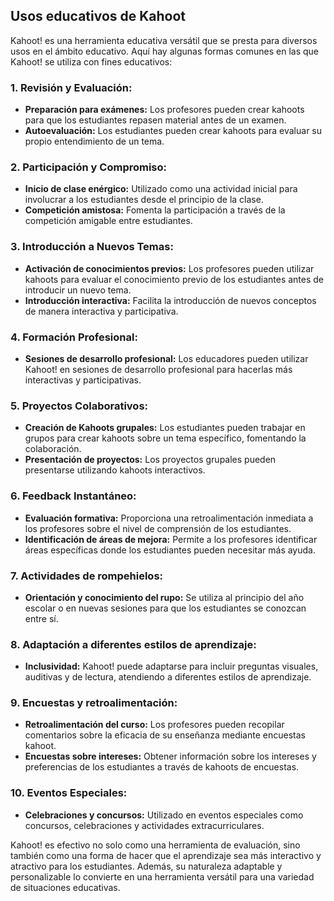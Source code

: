 ## Usos educativos de Kahoot

Kahoot! es una herramienta educativa versátil que se presta para diversos usos en el ámbito educativo. Aquí hay algunas formas comunes en las que Kahoot! se utiliza con fines educativos:

### 1. **Revisión y Evaluación:**
   - **Preparación para exámenes:** Los profesores pueden crear kahoots para que los estudiantes repasen material antes de un examen.
   - **Autoevaluación:** Los estudiantes pueden crear kahoots para evaluar su propio entendimiento de un tema.

### 2. **Participación y Compromiso:**
   - **Inicio de clase enérgico:** Utilizado como una actividad inicial para involucrar a los estudiantes desde el principio de la clase.
   - **Competición amistosa:** Fomenta la participación a través de la competición amigable entre estudiantes.

### 3. **Introducción a Nuevos Temas:**
   - **Activación de conocimientos previos:** Los profesores pueden utilizar kahoots para evaluar el conocimiento previo de los estudiantes antes de introducir un nuevo tema.
   - **Introducción interactiva:** Facilita la introducción de nuevos conceptos de manera interactiva y participativa.

### 4. **Formación Profesional:**
   - **Sesiones de desarrollo profesional:** Los educadores pueden utilizar Kahoot! en sesiones de desarrollo profesional para hacerlas más interactivas y participativas.

### 5. **Proyectos Colaborativos:**
   - **Creación de Kahoots grupales:** Los estudiantes pueden trabajar en grupos para crear kahoots sobre un tema específico, fomentando la colaboración.
   - **Presentación de proyectos:** Los proyectos grupales pueden presentarse utilizando kahoots interactivos.

### 6. **Feedback Instantáneo:**
   - **Evaluación formativa:** Proporciona una retroalimentación inmediata a los profesores sobre el nivel de comprensión de los estudiantes.
   - **Identificación de áreas de mejora:** Permite a los profesores identificar áreas específicas donde los estudiantes pueden necesitar más ayuda.

### 7. **Actividades de rompehielos:**
   - **Orientación y conocimiento del rupo:** Se utiliza al principio del año escolar o en nuevas sesiones para que los estudiantes se conozcan entre sí.

### 8. **Adaptación a diferentes estilos de aprendizaje:**
   - **Inclusividad:** Kahoot! puede adaptarse para incluir preguntas visuales, auditivas y de lectura, atendiendo a diferentes estilos de aprendizaje.

### 9. **Encuestas y retroalimentación:**
   - **Retroalimentación del curso:** Los profesores pueden recopilar comentarios sobre la eficacia de su enseñanza mediante encuestas kahoot.
   - **Encuestas sobre intereses:** Obtener información sobre los intereses y preferencias de los estudiantes a través de kahoots de encuestas.

### 10. **Eventos Especiales:**
   - **Celebraciones y concursos:** Utilizado en eventos especiales como concursos, celebraciones y actividades extracurriculares.

Kahoot! es efectivo no solo como una herramienta de evaluación, sino también como una forma de hacer que el aprendizaje sea más interactivo y atractivo para los estudiantes. Además, su naturaleza adaptable y personalizable lo convierte en una herramienta versátil para una variedad de situaciones educativas.


